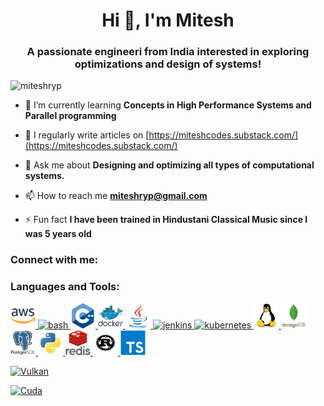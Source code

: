<h1 align="center">Hi 👋, I'm Mitesh</h1>
<h3 align="center">A passionate engineeri from India interested in exploring optimizations and design of systems!</h3>

<p align="left"> <img src="https://komarev.com/ghpvc/?username=miteshryp&label=Profile%20views&color=0e75b6&style=flat" alt="miteshryp" /> </p>

<!-- <p align="left"> <a href="https://github.com/ryo-ma/github-profile-trophy"><img src="https://github-profile-trophy.vercel.app/?username=miteshryp" alt="miteshryp" /></a> </p>
-->


- 🌱 I’m currently learning **Concepts in High Performance Systems and Parallel programming**

- 📝 I regularly write articles on [https://miteshcodes.substack.com/](https://miteshcodes.substack.com/)

- 💬 Ask me about **Designing and optimizing all types of computational systems.**

- 📫 How to reach me **miteshryp@gmail.com**

- ⚡ Fun fact **I have been trained in Hindustani Classical Music since I was 5 years old**

<h3 align="left">Connect with me:</h3>
<p align="left">
</p>

<h3 align="left">Languages and Tools:</h3>
<p align="left"> <a href="https://aws.amazon.com" target="_blank" rel="noreferrer"> <img src="https://raw.githubusercontent.com/devicons/devicon/master/icons/amazonwebservices/amazonwebservices-original-wordmark.svg" alt="aws" width="40" height="40"/> </a> 
<a href="https://www.gnu.org/software/bash/" target="_blank" rel="noreferrer"> <img src="https://www.vectorlogo.zone/logos/gnu_bash/gnu_bash-icon.svg" alt="bash" width="40" height="40"/> </a> 
<a href="https://www.w3schools.com/cpp/" target="_blank" rel="noreferrer"> <img src="https://raw.githubusercontent.com/devicons/devicon/master/icons/cplusplus/cplusplus-original.svg" alt="cplusplus" width="40" height="40"/> </a> 
<a href="https://www.docker.com/" target="_blank" rel="noreferrer"> <img src="https://raw.githubusercontent.com/devicons/devicon/master/icons/docker/docker-original-wordmark.svg" alt="docker" width="40" height="40"/> </a> 
<a href="https://www.java.com" target="_blank" rel="noreferrer"> <img src="https://raw.githubusercontent.com/devicons/devicon/master/icons/java/java-original.svg" alt="java" width="40" height="40"/> </a> 
<a href="https://www.jenkins.io" target="_blank" rel="noreferrer"> <img src="https://www.vectorlogo.zone/logos/jenkins/jenkins-icon.svg" alt="jenkins" width="40" height="40"/> </a> 
<a href="https://kubernetes.io" target="_blank" rel="noreferrer"> <img src="https://www.vectorlogo.zone/logos/kubernetes/kubernetes-icon.svg" alt="kubernetes" width="40" height="40"/> </a> 
<a href="https://www.linux.org/" target="_blank" rel="noreferrer"> <img src="https://raw.githubusercontent.com/devicons/devicon/master/icons/linux/linux-original.svg" alt="linux" width="40" height="40"/> </a> 
<a href="https://www.mongodb.com/" target="_blank" rel="noreferrer"> <img src="https://raw.githubusercontent.com/devicons/devicon/master/icons/mongodb/mongodb-original-wordmark.svg" alt="mongodb" width="40" height="40"/> </a> 
<a href="https://www.postgresql.org" target="_blank" rel="noreferrer"> <img src="https://raw.githubusercontent.com/devicons/devicon/master/icons/postgresql/postgresql-original-wordmark.svg" alt="postgresql" width="40" height="40"/> </a> 
<a href="https://www.python.org" target="_blank" rel="noreferrer"> <img src="https://raw.githubusercontent.com/devicons/devicon/master/icons/python/python-original.svg" alt="python" width="40" height="40"/> </a> 
<a href="https://redis.io" target="_blank" rel="noreferrer"> <img src="https://raw.githubusercontent.com/devicons/devicon/master/icons/redis/redis-original-wordmark.svg" alt="redis" width="40" height="40"/> </a> 
<a href="https://www.rust-lang.org" target="_blank" rel="noreferrer"> <img src="https://raw.githubusercontent.com/vorillaz/devicons/master/!SVG/rust.svg" alt="rust" width="40" height="40"/> </a> 
<a href="https://www.typescriptlang.org/" target="_blank" rel="noreferrer"> <img src="https://raw.githubusercontent.com/devicons/devicon/master/icons/typescript/typescript-original.svg" alt="typescript" width="40" height="40"/> </a> </p>
<a href="https://www.vulkan.org/" target="_blank" rel="noreferrer"> <img src="https://www.vulkan.org/user/themes/vulkan/images/logo/vulkan-logo.svg" alt="Vulkan" width="100" height="40"/> </a> </p>
<a href="https://developer.nvidia.com/cuda-toolkit" target="_blank" rel="noreferrer"> <img src="https://www.gravatar.com/avatar/156af5fe92ab4da5a2b28e9cbfacdbb1?s=120&r=g&d=404" alt="Cuda" width="80" height="40"/> </a> </p>




<!-- 
https://en.wikipedia.org/wiki/CUDA#/media/File:Nvidia_CUDA_Logo.jpg
https://github.com/vorillaz/devicons/blob/master/!SVG/rust.svg
https://www.vulkan.org/user/themes/vulkan/images/logo/vulkan-logo.svg
https://www.vulkan.org/
-->

<!-- <p><img align="center" src="https://github-readme-stats.vercel.app/api/top-langs?username=miteshryp&show_icons=true&locale=en&layout=compact" alt="miteshryp" /></p>
-->
